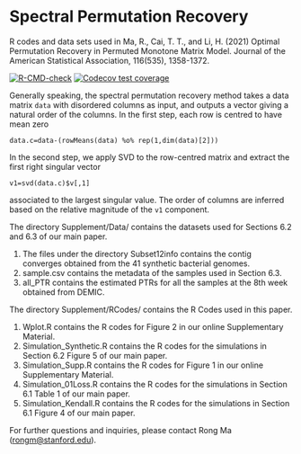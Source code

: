 # Spectral Permutation Recovery

R codes and data sets used in Ma, R., Cai, T. T., and Li, H. (2021) Optimal Permutation Recovery in Permuted Monotone Matrix Model.  Journal of the American Statistical Association, 116(535), 1358-1372.

<!-- badges: start -->
[![R-CMD-check](https://github.com/Ulthran/Spectral-Permutation-Recovery/actions/workflows/R-CMD-check.yaml/badge.svg)](https://github.com/Ulthran/Spectral-Permutation-Recovery/actions/workflows/R-CMD-check.yaml)
[![Codecov test coverage](https://codecov.io/gh/Ulthran/Spectral-Permutation-Recovery/branch/main/graph/badge.svg)](https://app.codecov.io/gh/Ulthran/Spectral-Permutation-Recovery?branch=main)
<!-- badges: end -->


Generally speaking, the spectral permutation recovery method takes a data matrix
`data`
with disordered columns as input, and outputs a vector giving a natural order of the columns. In the first step, each row is centred to have mean zero

`data.c=data-(rowMeans(data) %o% rep(1,dim(data)[2]))`

In the second step, we apply SVD to the row-centred matrix and extract the first right singular vector 

`v1=svd(data.c)$v[,1]` 

associated to the largest singular value. The order of columns are inferred based on the relative magnitude of the `v1` component.


The directory Supplement/Data/ contains the datasets used for Sections 6.2 and 6.3 of our main paper.
1. The files under the directory Subset12info contains the contig converges obtained from the 41 synthetic bacterial genomes. 
2. sample.csv contains the metadata of the samples used in Section 6.3.
3. all_PTR contains the estimated PTRs for all the samples at the 8th week obtained from DEMIC.


The directory Supplement/RCodes/ contains the R Codes used in this paper.
1. Wplot.R contains the R codes for Figure 2 in our online Supplementary Material.
2. Simulation_Synthetic.R contains the R codes for the simulations in Section 6.2 Figure 5 of our main paper.
3. Simulation_Supp.R contains the R codes for Figure 1 in our online Supplementary Material.
4. Simulation_01Loss.R contains the R codes for the simulations in Section 6.1 Table 1 of our main paper.
5. Simulation_Kendall.R contains the R codes for the simulations in Section 6.1 Figure 4 of our main paper.

For further questions and inquiries, please contact Rong Ma (rongm@stanford.edu).
